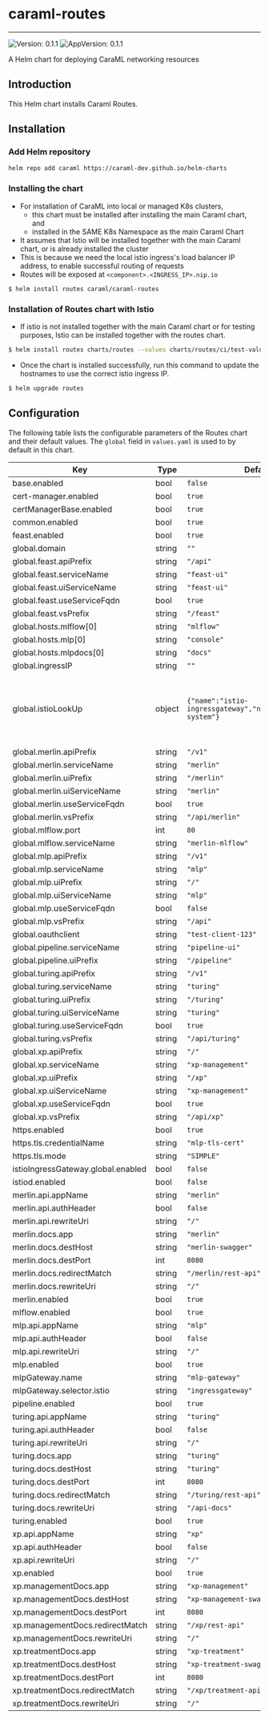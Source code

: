 # caraml-routes

---
![Version: 0.1.1](https://img.shields.io/badge/Version-0.1.1-informational?style=flat-square)
![AppVersion: 0.1.1](https://img.shields.io/badge/AppVersion-0.1.1-informational?style=flat-square)

A Helm chart for deploying CaraML networking resources

## Introduction

This Helm chart installs Caraml Routes.

## Installation

### Add Helm repository

```shell
helm repo add caraml https://caraml-dev.github.io/helm-charts
```

### Installing the chart
* For installation of CaraML into local or managed K8s clusters,
  * this chart must be installed after installing the main Caraml chart, and
  * installed in the SAME K8s Namespace as the main Caraml Chart
* It assumes that Istio will be installed together with the main Caraml chart, or is already installed the cluster
* This is because we need the local istio ingress's load balancer IP address, to enable successful routing of requests
* Routes will be exposed at `<component>.<INGRESS_IP>.nip.io`

```shell
$ helm install routes caraml/caraml-routes
```

### Installation of Routes chart with Istio
* If istio is not installed together with the main Caraml chart or for testing purposes, Istio can be installed together with the routes chart.
```sh
$ helm install routes charts/routes --values charts/routes/ci/test-values.yaml --wait
```
* Once the chart is installed successfully, run this command to update the hostnames to use the correct istio ingress IP.
```sh
$ helm upgrade routes
```

## Configuration

The following table lists the configurable parameters of the Routes chart and their default values. The `global` field in `values.yaml` is used to by default in this chart.

| Key | Type | Default | Description |
|-----|------|---------|-------------|
| base.enabled | bool | `false` |  |
| cert-manager.enabled | bool | `true` |  |
| certManagerBase.enabled | bool | `true` |  |
| common.enabled | bool | `true` |  |
| feast.enabled | bool | `true` |  |
| global.domain | string | `""` |  |
| global.feast.apiPrefix | string | `"/api"` |  |
| global.feast.serviceName | string | `"feast-ui"` |  |
| global.feast.uiServiceName | string | `"feast-ui"` |  |
| global.feast.useServiceFqdn | bool | `true` |  |
| global.feast.vsPrefix | string | `"/feast"` |  |
| global.hosts.mlflow[0] | string | `"mlflow"` |  |
| global.hosts.mlp[0] | string | `"console"` |  |
| global.hosts.mlpdocs[0] | string | `"docs"` |  |
| global.ingressIP | string | `""` |  |
| global.istioLookUp | object | `{"name":"istio-ingressgateway","namespace":"istio-system"}` | istioIngressIP takes precedence over domain. Used for local deployment |
| global.merlin.apiPrefix | string | `"/v1"` |  |
| global.merlin.serviceName | string | `"merlin"` |  |
| global.merlin.uiPrefix | string | `"/merlin"` |  |
| global.merlin.uiServiceName | string | `"merlin"` |  |
| global.merlin.useServiceFqdn | bool | `true` |  |
| global.merlin.vsPrefix | string | `"/api/merlin"` |  |
| global.mlflow.port | int | `80` |  |
| global.mlflow.serviceName | string | `"merlin-mlflow"` |  |
| global.mlp.apiPrefix | string | `"/v1"` |  |
| global.mlp.serviceName | string | `"mlp"` |  |
| global.mlp.uiPrefix | string | `"/"` |  |
| global.mlp.uiServiceName | string | `"mlp"` |  |
| global.mlp.useServiceFqdn | bool | `false` |  |
| global.mlp.vsPrefix | string | `"/api"` |  |
| global.oauthclient | string | `"test-client-123"` |  |
| global.pipeline.serviceName | string | `"pipeline-ui"` |  |
| global.pipeline.uiPrefix | string | `"/pipeline"` |  |
| global.turing.apiPrefix | string | `"/v1"` |  |
| global.turing.serviceName | string | `"turing"` |  |
| global.turing.uiPrefix | string | `"/turing"` |  |
| global.turing.uiServiceName | string | `"turing"` |  |
| global.turing.useServiceFqdn | bool | `true` |  |
| global.turing.vsPrefix | string | `"/api/turing"` |  |
| global.xp.apiPrefix | string | `"/"` |  |
| global.xp.serviceName | string | `"xp-management"` |  |
| global.xp.uiPrefix | string | `"/xp"` |  |
| global.xp.uiServiceName | string | `"xp-management"` |  |
| global.xp.useServiceFqdn | bool | `true` |  |
| global.xp.vsPrefix | string | `"/api/xp"` |  |
| https.enabled | bool | `true` |  |
| https.tls.credentialName | string | `"mlp-tls-cert"` |  |
| https.tls.mode | string | `"SIMPLE"` |  |
| istioIngressGateway.global.enabled | bool | `false` |  |
| istiod.enabled | bool | `false` |  |
| merlin.api.appName | string | `"merlin"` |  |
| merlin.api.authHeader | bool | `false` |  |
| merlin.api.rewriteUri | string | `"/"` |  |
| merlin.docs.app | string | `"merlin"` |  |
| merlin.docs.destHost | string | `"merlin-swagger"` |  |
| merlin.docs.destPort | int | `8080` |  |
| merlin.docs.redirectMatch | string | `"/merlin/rest-api"` |  |
| merlin.docs.rewriteUri | string | `"/"` |  |
| merlin.enabled | bool | `true` |  |
| mlflow.enabled | bool | `true` |  |
| mlp.api.appName | string | `"mlp"` |  |
| mlp.api.authHeader | bool | `false` |  |
| mlp.api.rewriteUri | string | `"/"` |  |
| mlp.enabled | bool | `true` |  |
| mlpGateway.name | string | `"mlp-gateway"` |  |
| mlpGateway.selector.istio | string | `"ingressgateway"` |  |
| pipeline.enabled | bool | `true` |  |
| turing.api.appName | string | `"turing"` |  |
| turing.api.authHeader | bool | `false` |  |
| turing.api.rewriteUri | string | `"/"` |  |
| turing.docs.app | string | `"turing"` |  |
| turing.docs.destHost | string | `"turing"` |  |
| turing.docs.destPort | int | `8080` |  |
| turing.docs.redirectMatch | string | `"/turing/rest-api"` |  |
| turing.docs.rewriteUri | string | `"/api-docs"` |  |
| turing.enabled | bool | `true` |  |
| xp.api.appName | string | `"xp"` |  |
| xp.api.authHeader | bool | `false` |  |
| xp.api.rewriteUri | string | `"/"` |  |
| xp.enabled | bool | `true` |  |
| xp.managementDocs.app | string | `"xp-management"` |  |
| xp.managementDocs.destHost | string | `"xp-management-swagger"` |  |
| xp.managementDocs.destPort | int | `8080` |  |
| xp.managementDocs.redirectMatch | string | `"/xp/rest-api"` |  |
| xp.managementDocs.rewriteUri | string | `"/"` |  |
| xp.treatmentDocs.app | string | `"xp-treatment"` |  |
| xp.treatmentDocs.destHost | string | `"xp-treatment-swagger"` |  |
| xp.treatmentDocs.destPort | int | `8080` |  |
| xp.treatmentDocs.redirectMatch | string | `"/xp/treatment-api"` |  |
| xp.treatmentDocs.rewriteUri | string | `"/"` |  |
